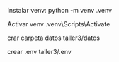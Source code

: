 Instalar venv: 
python -m venv .venv

Activar venv
.venv\Scripts\Activate

crar carpeta datos
taller3/datos

crear .env
taller3/.env